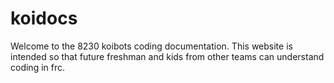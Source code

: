 # koidocs
Welcome to the 8230 koibots coding documentation. This website is intended so that future freshman and kids from other teams can understand coding in frc.

